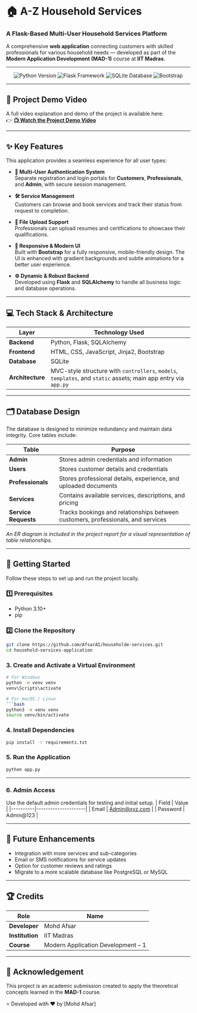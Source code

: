# 🏠 A-Z Household Services  
### A Flask-Based Multi-User Household Services Platform

A comprehensive **web application** connecting customers with skilled professionals for various household needs — developed as part of the **Modern Application Development (MAD-1)** course at **IIT Madras**.

---

<p align="center">
  <img src="https://img.shields.io/badge/Python-3.10%2B-blue.svg" alt="Python Version">
  <img src="https://img.shields.io/badge/Framework-Flask-red.svg" alt="Flask Framework">
  <img src="https://img.shields.io/badge/Database-SQLite-lightgrey.svg" alt="SQLite Database">
  <img src="https://img.shields.io/badge/Frontend-Bootstrap-purple.svg" alt="Bootstrap">
</p>

---

## 🎥 Project Demo Video

A full video explanation and demo of the project is available here:  
👉 **[📺 Watch the Project Demo Video](<[Your YouTube Video Link](https://youtu.be/RlqG12MC_5Q?si=e0Qk-HBlvp2Gsj1q)>)**

---

## ✨ Key Features

This application provides a seamless experience for all user types:

- **👤 Multi-User Authentication System**  
  Separate registration and login portals for **Customers**, **Professionals**, and **Admin**, with secure session management.

- **🛠️ Service Management**  
  Customers can browse and book services and track their status from request to completion.

- **📂 File Upload Support**  
  Professionals can upload resumes and certifications to showcase their qualifications.

- **📱 Responsive & Modern UI**  
  Built with **Bootstrap** for a fully responsive, mobile-friendly design. The UI is enhanced with gradient backgrounds and subtle animations for a better user experience.

- **⚙️ Dynamic & Robust Backend**  
  Developed using **Flask** and **SQLAlchemy** to handle all business logic and database operations.

---

## 💻 Tech Stack & Architecture

| Layer | Technology Used |
|-------|----------------|
| **Backend** | Python, Flask, SQLAlchemy |
| **Frontend** | HTML, CSS, JavaScript, Jinja2, Bootstrap |
| **Database** | SQLite |
| **Architecture** | MVC-style structure with `controllers`, `models`, `templates`, and `static` assets; main app entry via `app.py` |

---

## 🗂️ Database Design

The database is designed to minimize redundancy and maintain data integrity. Core tables include:

| Table | Purpose |
|-------|---------|
| **Admin** | Stores admin credentials and information |
| **Users** | Stores customer details and credentials |
| **Professionals** | Stores professional details, experience, and uploaded documents |
| **Services** | Contains available services, descriptions, and pricing |
| **Service Requests** | Tracks bookings and relationships between customers, professionals, and services |

*An ER diagram is included in the project report for a visual representation of table relationships.*

---

## 🚀 Getting Started

Follow these steps to set up and run the project locally.

### 1️⃣ Prerequisites
- Python 3.10+
- pip

### 2️⃣ Clone the Repository
```bash
git clone https://github.com/AfsarAI/householde-services.git
cd household-services-application
```

### 3. Create and Activate a Virtual Environment
```bash
# For Windows
python -m venv venv
venv\Scripts\activate

# For macOS / Linux
```bash
python3 -m venv venv
source venv/bin/activate
```

### 4. Install Dependencies
```bash
pip install -r requirements.txt
```
### 5. Run the Application
```bash
python app.py
```
---

### 6. Admin Access
Use the default admin credentials for testing and initial setup.
| Field    | Value               |
|----------|---------------------|
| Email    | Admin@xyz.com       |
| Password | Admin@123           |

---

## 💬 Future Enhancements

- Integration with more services and sub-categories
- Email or SMS notifications for service updates
- Option for customer reviews and ratings
- Migrate to a more scalable database like PostgreSQL or MySQL

---

## 🏆 Credits

| Role | Name |
|------|------|
| **Developer** | Mohd Afsar |
| **Institution** | IIT Madras |
| **Course** | Modern Application Development – 1 |

---

## 🧾 Acknowledgement

This project is an academic submission created to apply the theoretical concepts learned in the **MAD-1** course.

⭐ Developed with ❤️ by [Mohd Afsar]
